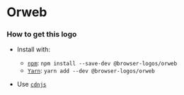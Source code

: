 # Orweb

### How to get this logo

* Install with:

  * [`npm`](https://www.npmjs.com/): `npm install --save-dev @browser-logos/orweb`
  * [`Yarn`](https://yarnpkg.com/): `yarn add --dev @browser-logos/orweb`

* Use [`cdnjs`](https://cdnjs.com/libraries/browser-logos)

